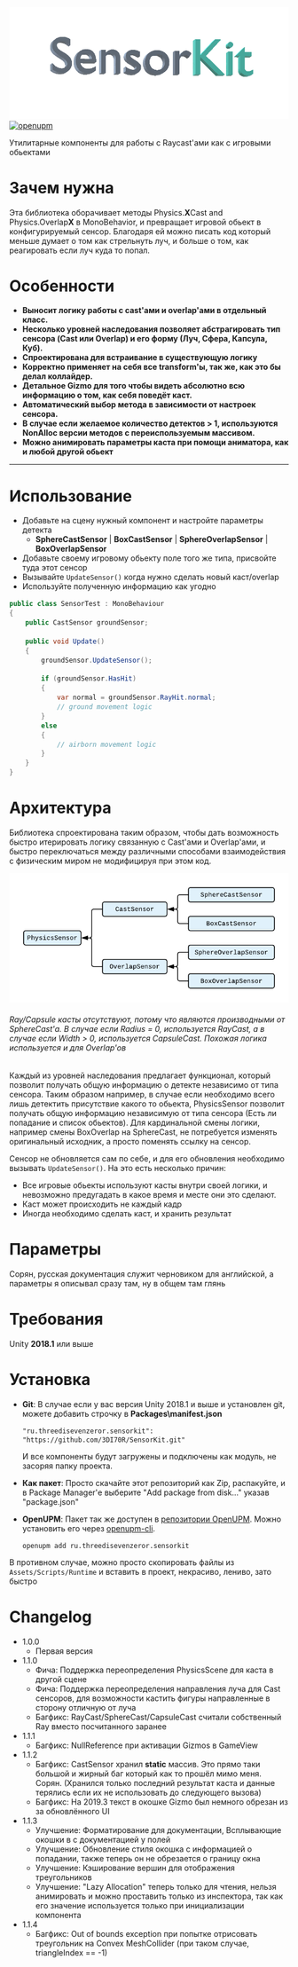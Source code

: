 ![Logo](Images/SensorKitLogo.gif)
[![openupm](https://img.shields.io/npm/v/ru.threedisevenzeror.sensorkit?label=openupm&registry_uri=https://package.openupm.com)](https://openupm.com/packages/ru.threedisevenzeror.sensorkit/)

Утилитарные компоненты для работы с Raycast'ами как с игровыми обьектами

# Зачем нужна
Эта библиотека оборачивает методы Physics.**X**Cast and Physics.Overlap**X** в MonoBehavior, и превращает игровой обьект в конфигурируемый сенсор.
Благодаря ей можно писать код который меньше думает о том как стрельнуть луч, и больше о том, как реагировать если луч куда то попал.

# Особенности
* **Выносит логику работы с cast'ами и overlap'ами в отдельный класс.**
* **Несколько уровней наследования позволяет абстрагировать тип сенсора (Cast или Overlap) и его форму (Луч, Сфера, Капсула, Куб).**
* **Спроектирована для встраивание в существующую логику**
* **Корректно применяет на себя все transform'ы, так же, как это бы делал коллайдер.**
* **Детальное Gizmo для того чтобы видеть абсолютно всю информацию о том, как себя поведёт каст.**
* **Автоматический выбор метода в зависимости от настроек сенсора.**
* **В случае если желаемое количество детектов > 1, используются NonAlloc версии методов с переиспользуемым массивом.**
* **Можно анимировать параметры каста при помощи аниматора, как и любой другой обьект**

---

# Использование
- Добавьте на сцену нужный компонент и настройте параметры детекта
   - **SphereCastSensor** | **BoxCastSensor** | **SphereOverlapSensor** | **BoxOverlapSensor**
- Добавьте своему игровому обьекту поле того же типа, присвойте туда этот сенсор
- Вызывайте `UpdateSensor()` когда нужно сделать новый каст/overlap
- Используйте полученную информацию как угодно

```CS
public class SensorTest : MonoBehaviour
{
    public CastSensor groundSensor;

    public void Update()
    {
        groundSensor.UpdateSensor();
        
        if (groundSensor.HasHit)
        {
            var normal = groundSensor.RayHit.normal;
            // ground movement logic
        }
        else
        {
            // airborn movement logic
        }
    }
}
```

# Архитектура
Библиотека спроектирована таким образом, чтобы дать возможность быстро итерировать логику связанную с Cast'ами и Overlap'ами, и быстро переключаться между различными способами взаимодействия с физическим миром не модифицируя при этом код.

![Class Diagram](Images/ClassDiagram.png)
###### Ray/Capsule касты отсутствуют, потому что являются производными от SphereCast'а. В случае если Radius = 0, используется RayCast, а в случае если Width > 0, используется CapsuleCast. Похожая логика используется и для Overlap'ов

Каждый из уровней наследования предлагает функционал, который позволит получать общую информацию о детекте независимо от типа сенсора. Таким образом например, в случае если необходимо всего лишь детектить присутствие какого то обьекта, PhysicsSensor позволит получать общую информацию независимую от типа сенсора (Есть ли попадание и список обьектов). Для кардинальной смены логики, например смены BoxOverlap на SphereCast, не потребуется изменять оригинальный исходник, а просто поменять ссылку на сенсор.

Сенсор не обновляется сам по себе, и для его обновления необходимо вызывать `UpdateSensor()`. На это есть несколько причин:
- Все игровые обьекты используют касты внутри своей логики, и невозможно предугадать в какое время и месте они это сделают.
- Каст может происходить не каждый кадр
- Иногда необходимо сделать каст, и хранить результат

# Параметры
Сорян, русская документация служит черновиком для английской, а параметры я описывал сразу там, ну в общем там глянь

# Требования
Unity **2018.1** или выше

# Установка

* **Git**: 
    В случае если у вас версия Unity 2018.1 и выше и установлен git, можете добавить строчку в **Packages\manifest.json**
    ```
    "ru.threedisevenzeror.sensorkit": "https://github.com/3DI70R/SensorKit.git"
    ```
    И все компоненты будут загружены и подключены как модуль, не засоряя папку проекта.

* **Как пакет**:
Просто скачайте этот репозиторий как Zip, распакуйте, и в Package Manager'е выберите "Add package from disk..." указав "package.json"
* **OpenUPM**: 
    Пакет так же доступен в [репозитории OpenUPM](https://openupm.com). Можно установить его через [openupm-cli](https://github.com/openupm/openupm-cli).
    ```
    openupm add ru.threedisevenzeror.sensorkit
    ```

В противном случае, можно просто скопировать файлы из `Assets/Scripts/Runtime` и вставить в проект, некрасиво, лениво, зато быстро

# Changelog
* 1.0.0
    - Первая версия
* 1.1.0
    - Фича: Поддержка переопределения PhysicsScene для каста в другой сцене
    - Фича: Поддержка переопределения направления луча для Cast сенсоров, для возможности кастить фигуры направленные в сторону отличную от луча
    - Багфикс: RayCast/SphereCast/CapsuleCast считали собственный Ray вместо посчитанного заранее
* 1.1.1
    - Багфикс: NullReference при активации Gizmos в GameView
* 1.1.2
    - Багфикс: CastSensor хранил **static** массив. Это прямо таки большой и жирный баг который как то прошёл мимо меня. Сорян. (Хранился только последний результат каста и данные терялись если их не использовать до следующего вызова)
    - Багфикс: На 2019.3 текст в окошке Gizmo был немного обрезан из за обновлённого UI
* 1.1.3
    - Улучшение: Форматирование для документации, Всплывающие окошки в с документацией у полей
    - Улучшение: Обновление стиля окошка с информацией о попадании, также теперь он не обрезается о границу окна
    - Улучшение: Кэширование вершин для отображения треугольников
    - Улучшение: "Lazy Allocation" теперь только для чтения, нельзя анимировать и можно проставить только из инспектора, так как его значение используется только при инициализации компонента
* 1.1.4
    - Багфикс: Out of bounds exception при попытке отрисовать треугольник на Convex MeshCollider (при таком случае, triangleIndex == -1)